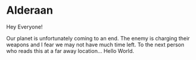 # Alderaan

Hey Everyone!

Our planet is unfortunately coming to an end. The enemy is charging their weapons and I fear we may not have much time left. To the next person who reads this at a far away location... Hello World.
